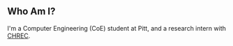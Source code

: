 

Who Am I?
---------

I'm a Computer Engineering (CoE) student at Pitt, and a research intern with [CHREC](http://www.iucrc.org/center/nsf-center-high-performance-reconfigurable-computing).
